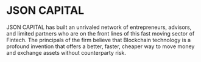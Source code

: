 # JSON CAPITAL

JSON CAPITAL has built an unrivaled network of entrepreneurs, advisors, and limited partners who are on the front lines of this fast moving sector of Fintech. The principals of the firm believe that Blockchain technology is a profound invention that offers a better, faster, cheaper way to move money and exchange assets without counterparty risk.
